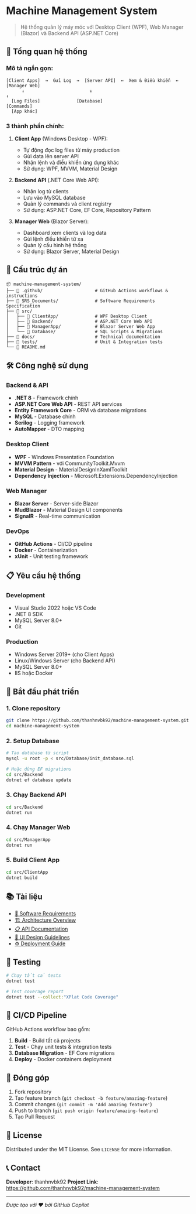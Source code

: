 # Machine Management System

> Hệ thống quản lý máy móc với Desktop Client (WPF), Web Manager (Blazor) và Backend API (ASP.NET Core)

## 🚀 Tổng quan hệ thống

### Mô tả ngắn gọn:
```
[Client Apps]  →  Gửi Log  →  [Server API]  ←  Xem & Điều khiển  ←  [Manager Web]
      ↓                         ↓                                      ↓
  [Log Files]              [Database]                           [Commands] 
  [App khác]                                                        
```

### 3 thành phần chính:
1. **Client App** (Windows Desktop - WPF):
   - Tự động đọc log files từ máy production
   - Gửi data lên server API
   - Nhận lệnh và điều khiển ứng dụng khác
   - Sử dụng: WPF, MVVM, Material Design

2. **Backend API** (.NET Core Web API):
   - Nhận log từ clients
   - Lưu vào MySQL database  
   - Quản lý commands và client registry
   - Sử dụng: ASP.NET Core, EF Core, Repository Pattern

3. **Manager Web** (Blazor Server):
   - Dashboard xem clients và log data
   - Gửi lệnh điều khiển từ xa
   - Quản lý cấu hình hệ thống
   - Sử dụng: Blazor Server, Material Design

## 📁 Cấu trúc dự án

```
📦 machine-management-system/
├── 📁 .github/                    # GitHub Actions workflows & instructions
├── 📁 SRS_Documents/              # Software Requirements Specification
├── 📁 src/
│   ├── 📁 ClientApp/              # WPF Desktop Client
│   ├── 📁 Backend/                # ASP.NET Core Web API  
│   ├── 📁 ManagerApp/             # Blazor Server Web App
│   └── 📁 Database/               # SQL Scripts & Migrations
├── 📁 docs/                       # Technical documentation
├── 📁 tests/                      # Unit & Integration tests
└── 📄 README.md
```

## 🛠️ Công nghệ sử dụng

### Backend & API
- **.NET 8** - Framework chính
- **ASP.NET Core Web API** - REST API services
- **Entity Framework Core** - ORM và database migrations
- **MySQL** - Database chính
- **Serilog** - Logging framework
- **AutoMapper** - DTO mapping

### Desktop Client
- **WPF** - Windows Presentation Foundation
- **MVVM Pattern** - với CommunityToolkit.Mvvm
- **Material Design** - MaterialDesignInXamlToolkit
- **Dependency Injection** - Microsoft.Extensions.DependencyInjection

### Web Manager
- **Blazor Server** - Server-side Blazor
- **MudBlazor** - Material Design UI components
- **SignalR** - Real-time communication

### DevOps
- **GitHub Actions** - CI/CD pipeline
- **Docker** - Containerization
- **xUnit** - Unit testing framework

## 📋 Yêu cầu hệ thống

### Development
- Visual Studio 2022 hoặc VS Code
- .NET 8 SDK
- MySQL Server 8.0+
- Git

### Production
- Windows Server 2019+ (cho Client Apps)
- Linux/Windows Server (cho Backend API)
- MySQL Server 8.0+
- IIS hoặc Docker

## 🚀 Bắt đầu phát triển

### 1. Clone repository
```bash
git clone https://github.com/thanhnvbk92/machine-management-system.git
cd machine-management-system
```

### 2. Setup Database
```bash
# Tạo database từ script
mysql -u root -p < src/Database/init_database.sql

# Hoặc dùng EF migrations
cd src/Backend
dotnet ef database update
```

### 3. Chạy Backend API
```bash
cd src/Backend
dotnet run
```

### 4. Chạy Manager Web
```bash
cd src/ManagerApp  
dotnet run
```

### 5. Build Client App
```bash
cd src/ClientApp
dotnet build
```

## 📚 Tài liệu

- [📖 Software Requirements](SRS_Documents/README.md)
- [🏗️ Architecture Overview](docs/architecture.md)
- [📋 API Documentation](docs/api.md)
- [🎨 UI Design Guidelines](docs/ui-guidelines.md)
- [⚙️ Deployment Guide](docs/deployment.md)

## 🧪 Testing

```bash
# Chạy tất cả tests
dotnet test

# Test coverage report
dotnet test --collect:"XPlat Code Coverage"
```

## 🔄 CI/CD Pipeline

GitHub Actions workflow bao gồm:
1. **Build** - Build tất cả projects
2. **Test** - Chạy unit tests & integration tests  
3. **Database Migration** - EF Core migrations
4. **Deploy** - Docker containers deployment

## 🤝 Đóng góp

1. Fork repository
2. Tạo feature branch (`git checkout -b feature/amazing-feature`)
3. Commit changes (`git commit -m 'Add amazing feature'`)
4. Push to branch (`git push origin feature/amazing-feature`)
5. Tạo Pull Request

## 📄 License

Distributed under the MIT License. See `LICENSE` for more information.

## 📞 Contact

**Developer**: thanhnvbk92
**Project Link**: https://github.com/thanhnvbk92/machine-management-system

---
*Được tạo với ❤️ bởi GitHub Copilot*